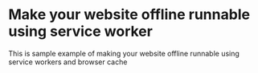 # Make your website offline runnable using service worker
This is sample example of making your website offline runnable using service workers and browser cache
